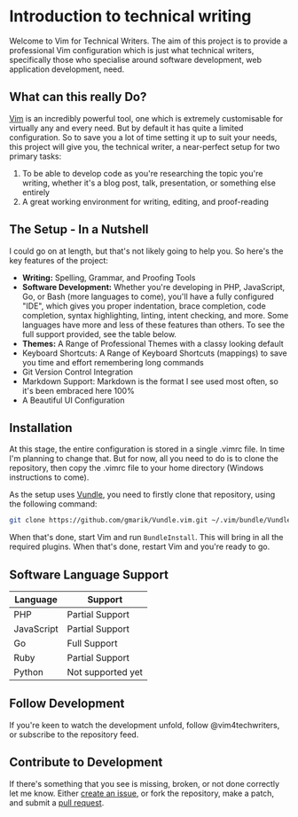 # Introduction to technical writing

Welcome to Vim for Technical Writers. The aim of this project is to provide a professional Vim configuration which is just what technical writers, specifically those who specialise around software development, web application development, need.

## What can this really Do?

[Vim](http://vim.org) is an incredibly powerful tool, one which is extremely customisable for virtually any and every need. But by default it has quite a limited configuration. So to save you a lot of time setting it up to suit your needs, this project will give you, the technical writer, a near-perfect setup for two primary tasks:

1. To be able to develop code as you're researching the topic you're writing, whether it's a blog post, talk, presentation, or something else entirely
2. A great working environment for writing, editing, and proof-reading

## The Setup - In a Nutshell

I could go on at length, but that's not likely going to help you. So here's the key features of the project:

- **Writing:** Spelling, Grammar, and Proofing Tools
- **Software Development:** Whether you're developing in PHP, JavaScript, Go, or Bash (more languages to come), you'll have a fully configured "IDE", which gives you proper indentation, brace completion, code completion, syntax highlighting, linting, intent checking, and more. Some languages have more and less of these features than others. To see the full support provided, see the table below.
- **Themes:** A Range of Professional Themes with a classy looking default
- Keyboard Shortcuts: A Range of Keyboard Shortcuts (mappings) to save you time and effort remembering long commands
- Git Version Control Integration
- Markdown Support: Markdown is the format I see used most often, so it's been embraced here 100%
- A Beautiful UI Configuration

## Installation

At this stage, the entire configuration is stored in a single .vimrc file. In time I'm planning to change that. But for now, all you need to do is to clone the repository, then copy the .vimrc file to your home directory (Windows instructions to come).

As the setup uses [Vundle](https://github.com/gmarik/Vundle.vim), you need to firstly clone that repository, using the following command:

```bash
git clone https://github.com/gmarik/Vundle.vim.git ~/.vim/bundle/Vundle.vim
```

When that's done, start Vim and run `BundleInstall`. This will bring in all the required plugins. When that's done, restart Vim and you're ready to go.

## Software Language Support

|Language|Support|
|---|---|
|PHP|Partial Support|
|JavaScript|Partial Support|
|Go|Full Support|
|Ruby|Partial Support|
|Python|Not supported yet|

## Follow Development

If you're keen to watch the development unfold, follow @vim4techwriters, or subscribe to the repository feed.

## Contribute to Development

If there's something that you see is missing, broken, or not done correctly let me know. Either [create an issue](https://github.com/settermjd/vim-for-technial-writers/issues), or fork the repository, make a patch, and submit a [pull request](https://help.github.com/articles/using-pull-requests/).
